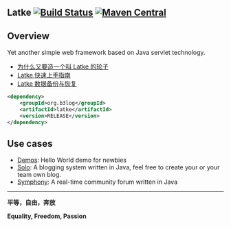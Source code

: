 Latke [![Build Status](https://travis-ci.org/b3log/latke.png?branch=master)](https://travis-ci.org/b3log/latke) [![Maven Central](https://img.shields.io/maven-central/v/org.b3log/latke-parent.svg)](http://repo1.maven.org/maven2/org/b3log/latke)
----

## Overview

Yet another simple web framework based on Java servlet technology.

* [为什么又要造一个叫 Latke 的轮子](http://88250.b3log.org/why-latke-exists)
* [Latke 快速上手指南](http://dwz.cn/a4E1G)
* [Latke 数据备份与恢复](https://docs.google.com/document/d/1IQkkUuaCPNHc_Wjw_5mNwPKUX8TpkAGCGqUaAErOTLo/edit?usp=sharing)

```xml
<dependency>
    <groupId>org.b3log</groupId>
    <artifactId>latke</artifactId>
    <version>RELEASE</version>
</dependency>
```

## Use cases

* [Demos](https://github.com/b3log/latke-demo): Hello World demo for newbies
* [Solo](https://github.com/b3log/solo): A blogging system written in Java, feel free to create your or your team own blog. 
* [Symphony](https://github.com/b3log/symphony): A real-time community forum written in Java


----
**平等，自由，奔放**

**Equality, Freedom, Passion**
